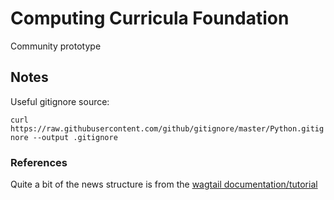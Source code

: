 # Computing Curricula Foundation

Community prototype

## Notes

Useful gitignore source: 

`curl https://raw.githubusercontent.com/github/gitignore/master/Python.gitignore --output .gitignore`

### References

Quite a bit of the news structure is from the [wagtail documentation/tutorial](https://docs.wagtail.io/en/stable/getting_started/index.html)